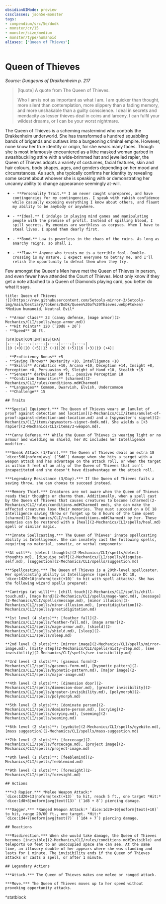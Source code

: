 ```yaml
---
obsidianUIMode: preview
cssclasses: json5e-monster
tags:
- compendium/src/5e/dodk
- monster/cr/15
- monster/size/medium
- monster/type/humanoid
aliases: ["Queen of Thieves"]
---
```

# Queen of Thieves
*Source: Dungeons of Drakkenheim p. 217*  

> [!quote] A quote from The Queen of Thieves.  
> 
> Who I am is not as important as what I am. I am quicker than thought, more silent than contemplation, more slippery than a fading memory, and more unshakable than a guilty conscience. I deal in secrets and mendacity as lesser thieves deal in coins and larceny. I can fulfil your wildest dreams, or I can be your worst nightmare.

The Queen of Thieves is a scheming mastermind who controls the Drakkenheim underworld. She has transformed a hundred squabbling bands of brigands and outlaws into a burgeoning criminal empire. However, none know her true identity or origin, for she wears many faces. Though she is most infamously encountered as a lithe masked woman garbed in swashbuckling attire with a wide-brimmed hat and jewelled rapier, the Queen of Thieves adopts a variety of costumes, facial features, skin and hair colours, body shapes, ages, and genders depending on her mood and circumstances. As such, she typically confirms her identity by revealing some secret about whoever she is speaking with or demonstrating her uncanny ability to change appearance seemingly at-will.

-     - **Personality Trait.** I am never caught unprepared, and have contingencies for my contingencies. I speak with rakish confidence while casually exposing everything I know about others, and flaunt my ability to be anybody or anywhere.    
-     - **Ideal.** I indulge in playing mind games and manipulating people with the promise of profit. Instead of spilling blood, I spill secrets. My enemies are worthless as corpses. When I have to steal lives, I spend them dearly first.    
-     - **Bond.** Law is powerless in the chaos of the ruins. As long as anarchy reigns, so shall I.    
-     - **Flaw.** Anyone who trusts me is a terrible fool. Double-crossing is my nature. I expect everyone to betray me, and I'll relish the opportunity to defeat them when they try.    

Few amongst the Queen's Men have met the Queen of Thieves in person, and even fewer have attended the Court of Thieves. Most only know if they get a note attached to a Queen of Diamonds playing card, you better do what it says.

```ad-statblock
title: Queen of Thieves
![](https://raw.githubusercontent.com/5etools-mirror-3/5etools-img/main/bestiary/tokens/DoDk/Queen%20of%20Thieves.webp#token)
*Medium humanoid, Neutral Evil*

- **Armor Class** 23 (canny defense, [mage armor](2-Mechanics/CLI/spells/mage-armor.md))
- **Hit Points** 120 (`20d8 + 20`)
- **Speed** 30 ft.

|STR|DEX|CON|INT|WIS|CHA|
|:---:|:---:|:---:|:---:|:---:|:---:|
|10 (+0)|20 (+5)|13 (+1)|20 (+5)|16 (+3)|19 (+4)|

- **Proficiency Bonus** +5
- **Saving Throws** Dexterity +10, Intelligence +10
- **Skills** Acrobatics +10, Arcana +10, Deception +14, Insight +8, Perception +8, Persuasion +9, Sleight of Hand +10, Stealth +15
- **Senses** darkvision 60 ft., passive Perception 18
- **Condition Immunities** [charmed](2-Mechanics/CLI/rules/conditions.md#Charmed)
- **Languages** Common, Dwarvish, Elvish, Undercommon
- **Challenge** 15

## Traits

***Special Equipment.*** The Queen of Thieves wears an [amulet of proof against detection and location](2-Mechanics/CLI/items/amulet-of-proof-against-detection-and-location.md) and a [spymaster's signet](2-Mechanics/CLI/items/spymasters-signet-dodk.md). She wields a [+3 rapier](2-Mechanics/CLI/items/3-weapon.md).

***Canny Defense.*** While the Queen of Thieves is wearing light or no armour and wielding no shield, her AC includes her Intelligence modifier.

***Sneak Attack (1/Turn).*** The Queen of Thieves deals an extra 18 `dice:5d6|noform|avg` (`5d6`) damage when she hits a target with a weapon attack and has advantage on the attack roll, or when the target is within 5 feet of an ally of the Queen of Thieves that isn't incapacitated and she doesn't have disadvantage on the attack roll.

***Legendary Resistance (3/Day).*** If the Queen of Thieves fails a saving throw, she can choose to succeed instead.

***Memory Thief.*** Creatures are not aware when the Queen of Thieves reads their thoughts or charms them. Additionally, when a spell cast by the Queen of Thieves that causes creatures to become [charmed](2-Mechanics/CLI/rules/conditions.md#Charmed) ends, she can make the affected creatures lose their memories. They must succeed on a DC 18 Intelligence saving throw or forget up to 8 hours of the time spent [charmed](2-Mechanics/CLI/rules/conditions.md#Charmed) by her. These memories can be restored with a [heal](2-Mechanics/CLI/spells/heal.md) spell or similar magic.

***Innate Spellcasting.*** The Queen of Thieves' innate spellcasting ability is Intelligence. She can innately cast the following spells, requiring no material, somatic, or verbal components:

**At will**: [detect thoughts](2-Mechanics/CLI/spells/detect-thoughts.md), [disguise self](2-Mechanics/CLI/spells/disguise-self.md), [suggestion](2-Mechanics/CLI/spells/suggestion.md)

***Spellcasting.*** The Queen of Thieves is a 20th-level spellcaster. Her spellcasting ability is Intelligence (spell save DC 18, `dice:1d20+10|noform|text(+10)` to hit with spell attacks). She has the following wizard spells prepared:

**Cantrips (at will)**: [chill touch](2-Mechanics/CLI/spells/chill-touch.md), [mage hand](2-Mechanics/CLI/spells/mage-hand.md), [message](2-Mechanics/CLI/spells/message.md), [minor illusion](2-Mechanics/CLI/spells/minor-illusion.md), [prestidigitation](2-Mechanics/CLI/spells/prestidigitation.md)

**1st level (4 slots)**: [feather fall](2-Mechanics/CLI/spells/feather-fall.md), [mage armor](2-Mechanics/CLI/spells/mage-armor.md), [shield](2-Mechanics/CLI/spells/shield.md), [sleep](2-Mechanics/CLI/spells/sleep.md)

**2nd level (3 slots)**: [mirror image](2-Mechanics/CLI/spells/mirror-image.md), [misty step](2-Mechanics/CLI/spells/misty-step.md), [see invisibility](2-Mechanics/CLI/spells/see-invisibility.md)

**3rd level (3 slots)**: [gaseous form](2-Mechanics/CLI/spells/gaseous-form.md), [hypnotic pattern](2-Mechanics/CLI/spells/hypnotic-pattern.md), [major image](2-Mechanics/CLI/spells/major-image.md)

**4th level (3 slots)**: [dimension door](2-Mechanics/CLI/spells/dimension-door.md), [greater invisibility](2-Mechanics/CLI/spells/greater-invisibility.md), [polymorph](2-Mechanics/CLI/spells/polymorph.md)

**5th level (3 slots)**: [dominate person](2-Mechanics/CLI/spells/dominate-person.md), [scrying](2-Mechanics/CLI/spells/scrying.md), [seeming](2-Mechanics/CLI/spells/seeming.md)

**6th level (2 slots)**: [eyebite](2-Mechanics/CLI/spells/eyebite.md), [mass suggestion](2-Mechanics/CLI/spells/mass-suggestion.md)

**7th level (2 slots)**: [forcecage](2-Mechanics/CLI/spells/forcecage.md), [project image](2-Mechanics/CLI/spells/project-image.md)

**8th level (1 slots)**: [feeblemind](2-Mechanics/CLI/spells/feeblemind.md)

**9th level (1 slots)**: [foresight](2-Mechanics/CLI/spells/foresight.md)

## Actions

***+3 Rapier.*** *Melee Weapon Attack:* `dice:1d20+13|noform|text(+13)` to hit, reach 5 ft., one target *Hit:* `dice:1d8+8|noform|avg|text(13)` (`1d8 + 8`) piercing damage.

***Dagger.*** *Ranged Weapon Attack:* `dice:1d20+10|noform|text(+10)` to hit, range 20/60 ft., one target. *Hit:* `dice:1d4+7|noform|avg|text(7)` (`1d4 + 7`) piercing damage.

## Reactions

***Misdirection.*** When she would take damage, the Queen of Thieves becomes [invisible](2-Mechanics/CLI/rules/conditions.md#Invisible) and teleports 60 feet to an unoccupied space she can see. At the same time, an illusory double of her appears where she was standing and lasts for 1 minute. The invisibility ends if the Queen of Thieves attacks or casts a spell, or after 1 minute.

## Legendary Actions

***Attack.*** The Queen of Thieves makes one melee or ranged attack.

***Move.*** The Queen of Thieves moves up to her speed without provoking opportunity attacks.
```
^statblock